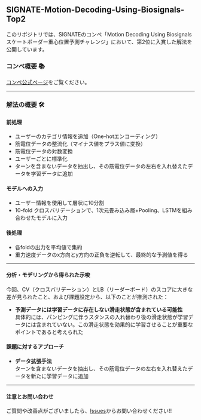 ## SIGNATE-Motion-Decoding-Using-Biosignals-Top2

このリポジトリでは、SIGNATEのコンペ「Motion Decoding Using Biosignals スケートボーダー重心位置予測チャレンジ」において、第2位に入賞した解法を公開しています。  　

### コンペ概要 📚  
[コンペ公式ページ](https://signate.jp/competitions/1430#abstract)をご覧ください。  

---

### 解法の概要 🛠️  

#### 前処理
- ユーザーのカテゴリ情報を追加（One-hotエンコーディング）
- 筋電位データの整流化（マイナス値をプラス値に変換）
- 筋電位データの対数変換
- ユーザーごとに標準化
- ターンを含まないデータを抽出し、その筋電位データの左右を入れ替えたデータを学習データに追加

#### モデルへの入力
- ユーザー情報を使用して層状に10分割
- 10-fold クロスバリデーションで、1次元畳み込み層+Pooling、LSTMを組み合わせたモデルに入力

#### 後処理
- 各foldの出力を平均値で集約
- 重力速度データのx方向とy方向の正負を逆転して、最終的な予測値を得る

---

#### 分析・モデリングから得られた示唆

今回、CV（クロスバリデーション）とLB（リーダーボード）のスコアに大きな差が見られたこと、および課題設定から、以下のことが推測された：

- **予測データには学習データに存在しない滑走状態が含まれている可能性**  
  具体的には、パンピングに伴うスタンスの入れ替わり後の滑走状態が学習データには含まれていない。この滑走状態を効果的に学習させることが重要なポイントであると考えられた

#### 課題に対するアプローチ

- **データ拡張手法**  
  ターンを含まないデータを抽出し、その筋電位データの左右を入れ替えたデータを新たに学習データに追加

---

#### 注意とお問い合わせ
ご質問や改善点がございましたら、[Issues](https://github.com/usernamesato/SIGNATE-Motion-Decoding-Using-Biosignals-Top2/issues)からお問い合わせください!!
